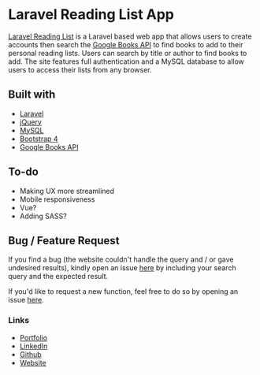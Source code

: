 # Laravel Reading List App

[Laravel Reading List](http://whispering-temple-40488.herokuapp.com) is a Laravel based web app that allows users
to create accounts then search the [Google Books API](https://developers.google.com/books/docs/overview) to find
books to add to their personal reading lists. Users can search by title or author to find books to add. The site features
full authentication and a MySQL database to allow users to access their lists from any browser.

## Built with

* [Laravel](https://laravel.com/)
* [jQuery](https://jquery.com/)
* [MySQL](https://www.mysql.com/)
* [Bootstrap 4](https://getbootstrap.com/)
* [Google Books API](https://developers.google.com/books/docs/overview)

## To-do

* Making UX more streamlined
* Mobile responsiveness
* Vue?
* Adding SASS?

## Bug / Feature Request

If you find a bug (the website couldn't handle the query and / or gave undesired results), kindly open an issue [here](https://github.com/natalied84/Reading-List/issues/new) by including your search query and the expected result.

If you'd like to request a new function, feel free to do so by opening an issue [here](https://github.com/natalied84/Reading-List/issues/new).

### Links

* [Portfolio](http://www.nataliedreher.com/)
* [LinkedIn](https://www.linkedin.com/in/natalie-dreher/)
* [Github](https://github.com/natalied84/)
* [Website](http://whispering-temple-40488.herokuapp.com/)
